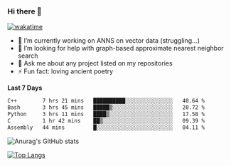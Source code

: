 ### Hi there 👋

[![wakatime](https://wakatime.com/badge/user/8906da98-c623-4aff-ac00-99cb42e09b38.svg)](https://wakatime.com/@8906da98-c623-4aff-ac00-99cb42e09b38)

- 🔭 I’m currently working on ANNS on vector data (struggling...)
- 🤔 I’m looking for help with graph-based approximate nearest neighbor search
- 💬 Ask me about any project listed on my repositories
- ⚡ Fun fact: loving ancient poetry


**Last 7 Days**
<!--START_SECTION:waka-->

```txt
C++        7 hrs 21 mins   ██████████░░░░░░░░░░░░░░░   40.64 %
Bash       3 hrs 45 mins   █████▒░░░░░░░░░░░░░░░░░░░   20.72 %
Python     3 hrs 11 mins   ████▒░░░░░░░░░░░░░░░░░░░░   17.58 %
C          1 hr 42 mins    ██▒░░░░░░░░░░░░░░░░░░░░░░   09.39 %
Assembly   44 mins         █░░░░░░░░░░░░░░░░░░░░░░░░   04.11 %
```

<!--END_SECTION:waka-->

![Anurag's GitHub stats](https://github-readme-stats.vercel.app/api?username=matchyc&count_private=true&show_icons=true&theme=vue)

[![Top Langs](https://github-readme-stats.vercel.app/api/top-langs/?username=matchyc&langs_count=4&&hide=perl,raku,html,javascript,shell,roff,prolog)](https://github.com/anuraghazra/github-readme-stats)
